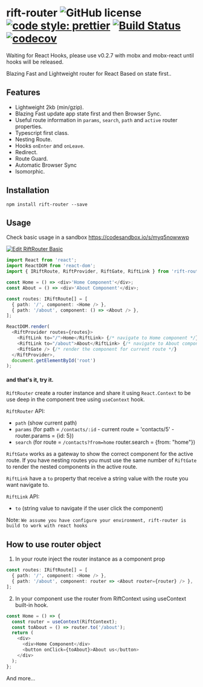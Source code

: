 # rift-router ![GitHub license](https://img.shields.io/badge/license-MIT-blue.svg) [![code style: prettier](https://img.shields.io/badge/code_style-prettier-ff69b4.svg?style=flat-square)](https://github.com/prettier/prettier) [![Build Status](https://travis-ci.org/Cervantes007/rift-router.svg?branch=master)](https://travis-ci.org/Cervantes007/rift-router) [![codecov](https://codecov.io/gh/Cervantes007/rift-router/branch/master/graph/badge.svg)](https://codecov.io/gh/Cervantes007/rift-router)

Waiting for React Hooks, please use v0.2.7 with mobx and mobx-react until hooks will be released.

Blazing Fast and Lightweight router for React Based on state first..

## Features

- Lightweight 2kb (min/gzip).
- Blazing Fast update app state first and then Browser Sync.
- Useful route information in `params`, `search`, `path` and `active` router properties.
- Typescript first class.
- Nesting Route.
- Hooks `onEnter` and `onLeave`.
- Redirect.
- Route Guard.
- Automatic Browser Sync
- Isomorphic.

## Installation

`npm install rift-router --save`

## Usage

Check basic usage in a sandbox https://codesandbox.io/s/myq5nowwwp

[![Edit RiftRouter Basic](https://codesandbox.io/static/img/play-codesandbox.svg)](https://codesandbox.io/s/myq5nowwwp)

```typescript
import React from 'react';
import ReactDOM from 'react-dom';
import { IRiftRoute, RiftProvider, RiftGate, RiftLink } from 'rift-router';

const Home = () => <div>'Home Component'</div>;
const About = () => <div>'About Component'</div>;

const routes: IRiftRoute[] = [
  { path: '/', component: <Home /> },
  { path: '/about', component: () => <About /> },
];

ReactDOM.render(
  <RiftProvider routes={routes}>
    <RiftLink to="/">Home</RiftLink> {/* navigate to Home component */}
    <RiftLink to="/about">About</RiftLink> {/* navigate to About component */}
    <RiftGate /> {/* render the component for current route */}
  </RiftProvider>,
  document.getElementById('root')
);
```

#### and that's it, try it.

`RiftRouter` create a router instance and share it using `React.Context` to be use deep in the component tree using
`useContext` hook.

`RiftRouter` API:

- `path` (show current path)
- `params` (for path = `/contacts/:id` - current route = 'contacts/5' - router.params = {id: 5})
- `search` (for route = `/contacts?from=home` router.search = {from: "home"})

`RiftGate` works as a gateway to show the correct component for the active route. If you have nesting routes you must
use the same number of `RiftGate` to render the nested components in the active route.

`RiftLink` have a `to` property that receive a string value with the route you want navigate to.

`RiftLink` API:

- `to` (string value to navigate if the user click the component)

Note: `We assume you have configure your environment, rift-router is build to work with react hooks`

## How to use router object

1.  In your route inject the router instance as a component prop

```typescript
const routes: IRiftRoute[] = [
  { path: '/', component: <Home /> },
  { path: '/about', component: router => <About router={router} /> },
];
```

2.  In your component use the router from RiftContext using useContext built-in hook.

```typescript
const Home = () => {
  const router = useContext(RiftContext);
  const toAbout = () => router.to('/about');
  return (
    <div>
      <div>Home Component</div>
      <button onClick={toAbout}>About us</button>
    </div>
  );
};
```

And more...
